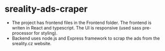 # sreality-ads-craper

- The project has frontend files in the Frontend folder. The frontend is writen in React and typescript. The UI is responsive (used sass pre-processor for styling).
- Backend uses node.js and Express framework to scrap the ads from the sreality.cz website.

